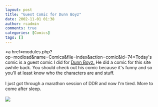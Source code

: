 ```yaml
---
layout: post
title: "Guest Comic for Dunn Boyz"
date: 2002-11-01 01:38
author: rcadmin
comments: true
categories: [Comics]
tags: []
---
```

<a href=modules.php?op=modload&name=Comics&file=index&action=comic&id=74>Today's comic</a> is a guest comic I did for <a href=http://dunnboyz.keenspace.com>Dunn Boyz.</a> He did a comic for this site awhile back. You should check out his comic because it's funny and so you'll at least know who the characters are and stuff.
<br />
<br />
I just got through a marathon session of DDR and now I'm tired. More to come after sleep.<br /><br /><!--more--><img src='http://dl.bitsmack.com/comics/20021101.gif'   />
